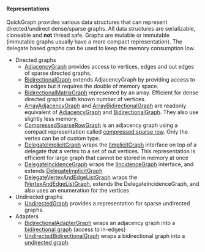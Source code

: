 #### Representations

QuickGraph provides various data structures that can represent directed/undirect dense/sparse graphs. All data structures are serializable, cloneable and **not** thread safe. Graphs are mutable or immutable (immutable graphs usually have a more compact representation). The delegate based graphs can be used to keep the memory consumption low.

* Directed graphs
	* [AdjacencyGraph](AdjacencyGraph) provides access to vertices, edges and out edges of sparse directed graphs.
	* [BidirectionalGraph](BidirectionalGraph) extends AdjacencyGraph by providing access to in edges but it requires the double of memory space.
	* [BidirectionalMatrixGraph](BidirectionalMatrixGraph) represented by an array. Efficient for dense directed graphs with known number of vertices.
	* [ArrayAdjacencyGraph](ArrayAdjacencyGraph) and [ArrayBidirectionalGraph](ArrayBidirectionalGraph) are readonly equivalent of [AdjacencyGraph](AdjacencyGraph) and [BidirectionalGraph](BidirectionalGraph). They also use slightly less memory.
	* [CompressedSparseRowGraph](CompressedSparseRowGraph) is an adjacency graph using a compact representation called [compressed sparse row](http://www.cs.utk.edu/~dongarra/etemplates/node373.html). Only the vertex can be of custom type.
	* [DelegateImplicitGraph](DelegateImplicitGraph) wraps the [IImplicitGraph](IImplicitGraph) interface on top of a delegate that a vertex to a set of out vertices. This representation is efficient for large graph that cannot be stored in memory at once 
	* [DelegateIncidenceGraph](DelegateIncidenceGraph) wraps the [IIncidenceGraph](IIncidenceGraph) interface, and extends [DelegateImplicitGraph](DelegateImplicitGraph)
	* [DelegateVertexAndEdgeListGraph](DelegateVertexAndEdgeListGraph) wraps the [IVertexAndEdgeListGraph](IVertexAndEdgeListGraph), extends the DelegateIncidenceGraph, and also uses an enumeration for the vertices
* Undirected graphs
	* [UndirectedGraph](UndirectedGraph) provides a representation for sparse undirected graphs.
* Adapters
	* [BidirectionalAdapterGraph](BidirectionalAdapterGraph) wraps an adjacency graph into a [bidirectional graph](BidirectionalGraph) (access to in-edges)
	* [UndirectedBidirectionalGraph](UndirectedBidirectionalGraph) wraps a bidirectional graph into a [undirected graph](UndirectedGraph).